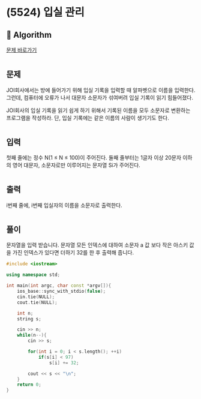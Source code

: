# (5524) 입실 관리
## :100: Algorithm
[문제 바로가기](https://www.acmicpc.net/problem/5524)
#
## 문제
JOI회사에서는 방에 들어가기 위해 입실 기록을 입력할 때 알파벳으로 이름을 입력한다. 그런데, 컴퓨터에 오류가 나서 대문자 소문자가 섞여버려 입실 기록이 읽기 힘들어졌다.

JOI회사의 입실 기록을 읽기 쉽게 하기 위해서 기록된 이름을 모두 소문자로 변환하는 프로그램을 작성하라. 단, 입실 기록에는 같은 이름의 사람이 생기기도 한다.
#
## 입력
첫째 줄에는 정수 N(1 ≤ N ≤ 100)이 주어진다. 둘째 줄부터는 1글자 이상 20문자 이하의 영어 대문자, 소문자로만 이루어지는 문자열 Si가 주어진다.
#
## 출력
i번째 줄에, i번째 입실자의 이름을 소문자로 출력한다.
#
## 풀이
문자열을 입력 받습니다.
문자열 모든 인덱스에 대하여 소문자 a 값 보다 작은 아스키 값을 가진 인덱스가 있다면 더하기 32를 한 후 출력해 줍니다.

```cpp
#include <iostream>

using namespace std;

int main(int argc, char const *argv[]){
    ios_base::sync_with_stdio(false);
    cin.tie(NULL);
    cout.tie(NULL);

    int n;
    string s;

    cin >> n;
    while(n--){
        cin >> s;

        for(int i = 0; i < s.length(); ++i)
            if(s[i] < 97)
                s[i] += 32;

        cout << s << "\n";
    }
    return 0;
}
```